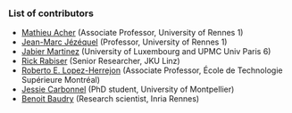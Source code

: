 ### List of contributors

* [Mathieu Acher](http://www.mathieuacher.com) (Associate Professor, University of Rennes 1)
* [Jean-Marc Jézéquel](https://people.irisa.fr/Jean-Marc.Jezequel/) (Professor, University of Rennes 1)
* [Jabier Martinez](http://sites.google.com/site/jabiermartinezwebsite) (University of Luxembourg and UPMC Univ Paris 6)
* [Rick Rabiser](http://mevss.jku.at/?page_id=57) (Senior Researcher, JKU Linz)
* [Roberto E. Lopez-Herrejon](https://www.etsmtl.ca/) (Associate Professor, École de Technologie Supérieure Montréal)
* [Jessie Carbonnel](https://www.lirmm.fr/users/utilisateurs-lirmm/jessie-carbonnel) (PhD student, University of Montpellier)
* [Benoit Baudry](http://people.rennes.inria.fr/Benoit.Baudry/) (Research scientist, Inria Rennes)



